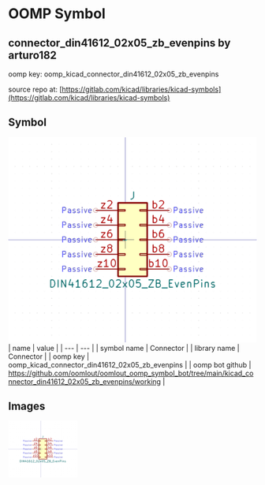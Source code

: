 # OOMP Symbol  
## connector_din41612_02x05_zb_evenpins  by arturo182  
  
oomp key: oomp_kicad_connector_din41612_02x05_zb_evenpins  
  
source repo at: [https://gitlab.com/kicad/libraries/kicad-symbols](https://gitlab.com/kicad/libraries/kicad-symbols)  
## Symbol  
  
[![working.png](working_600.png)](working.png)  
| name | value | 
| --- | --- | 
| symbol name | Connector | 
| library name | Connector | 
| oomp key | oomp_kicad_connector_din41612_02x05_zb_evenpins | 
| oomp bot github | https://github.com/oomlout/oomlout_oomp_symbol_bot/tree/main/kicad_connector_din41612_02x05_zb_evenpins/working | 
## Images  
  
[![working.png](working_140.png)](working.png)  
